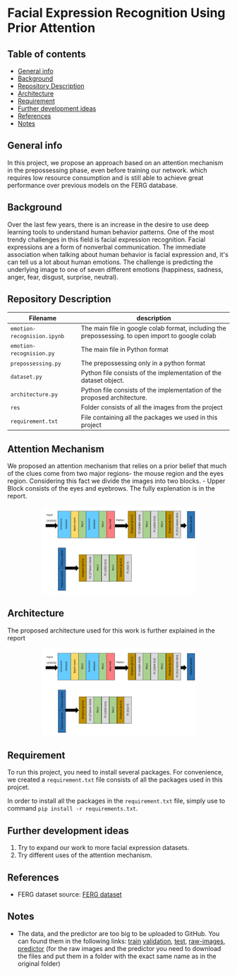 # Facial Expression Recognition Using Prior Attention

## Table of contents

- [General info](#general-info)
- [Background](#Background)
- [Repository Description](#repository-description)
- [Architecture](#Architecture)
- [Requirement](#Requirement)
- [Further development ideas](#further-development-ideas)
- [References](#References)
- [Notes](#Notes)

## General info

In this project, we propose an approach based on an attention mechanism in the prepossessing phase, even before training our network. which requires low resource consumption and is still able to achieve great performance over previous models on the FERG database.

## Background

Over the last few years, there is an increase in the desire to use deep learning tools to understand human behavior patterns. One of the most trendy challenges in this field is facial expression recognition. Facial expressions are a form of nonverbal communication. The immediate association when talking about human behavior is facial expression and, it's can tell us a lot about human emotions. The challenge is predicting the underlying image to one of seven different emotions (happiness, sadness, anger, fear, disgust, surprise, neutral).

## Repository Description

| Filename                    | description                                                                                       |
| --------------------------- | ------------------------------------------------------------------------------------------------- |
| `emotion-recognision.ipynb` | The main file in google colab format, including the prepossessing. to open import to google colab |
| `emotion-recognision.py`    | The main file in Python format                                                                    |
| `prepossessing.py`          | The prepossessing only in a python format                                                         |
| `dataset.py`                | Python file consists of the implementation of the dataset object.                                 |
| `architecture.py `          | Python file consists of the implementation of the proposed architecture.                          |
| `res `                      | Folder consists of all the images from the project                                                |
| `requirement.txt`           | File containing all the packages we used in this project                                          |
## Attention Mechanism
We proposed an attention mechanism that relies on a prior belief that much of the clues come from two major regions- the mouse region and the eyes region. Considering this fact we divide the images into two blocks. - Upper Block consists of the eyes and eyebrows.
The fully explenation is in the report.

<p align="center">
  <img src=".\res\Architecture.png" width="350" alt="accessibility text">
</p>

## Architecture

The proposed architecture used for this work is further explained in the report

<p align="center">
  <img src=".\res\Architecture.png" width="350" alt="accessibility text">
</p>

## Requirement

To run this project, you need to install several packages. For convenience, we created a `requirement.txt` file consists of all the packages used in this projcet.

In order to install all the packages in the `requirement.txt` file, simply use to command `pip install -r requirements.txt`.

## Further development ideas

1. Try to expand our work to more facial expression datasets.
2. Try different uses of the attention mechanism.

## References

- FERG dataset source: [FERG dataset](http://grail.cs.washington.edu/projects/deepexpr/ferg-2d-db.html)

## Notes

- The data, and the predictor are too big to be uploaded to GitHub. You can found them in the following links:
  [train](https://drive.google.com/file/d/1wwtsQ1cCfpP132pGP7HZ5Ot7nmUZvimt/view?usp=sharing)
  [validation](https://drive.google.com/file/d/1q5qOGdZ0zkmZgv5Avyc1OrWa-FYNQX3S/view?usp=sharing),
  [test](https://drive.google.com/file/d/1pXyXMXUk08lZlnmqj-7hmD7xnKyM4Q7x/view?usp=sharing),
  [raw-images](https://drive.google.com/drive/folders/1FjyYvSZAEPQaoROEpr5FLtK2yGmLkt6x?usp=sharing),
  [predictor](https://drive.google.com/drive/folders/1o1DtnFnSwdRO8o23eW-a9jo_6cbY7ZA6?usp=sharing)
  (for the raw images and the predictor you need to download the files and put them in a folder with the exact same name as in the original folder)
